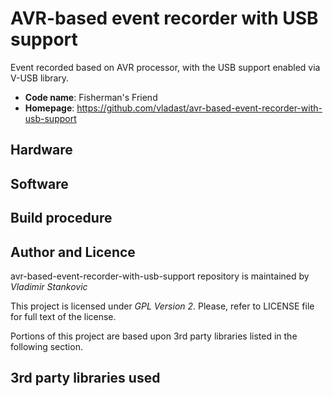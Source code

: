 # AVR-based event recorder with USB support

Event recorded based on AVR processor, with the USB support enabled via V-USB library.

* **Code name**: Fisherman's Friend
* **Homepage**: https://github.com/vladast/avr-based-event-recorder-with-usb-support

## Hardware

## Software

## Build procedure

## Author and Licence

avr-based-event-recorder-with-usb-support repository is maintained by *Vladimir Stankovic*

This project is licensed under *GPL Version 2*. Please, refer to LICENSE file for full text of the license.

Portions of this project are based upon 3rd party libraries listed in the following section.

## 3rd party libraries used

